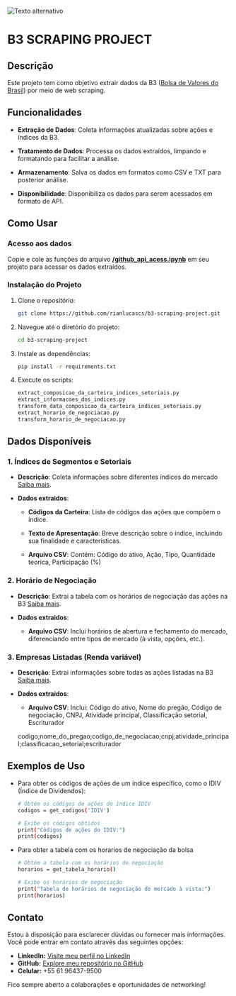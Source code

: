 ![Texto alternativo](https://logodownload.org/wp-content/uploads/2019/08/b3-logo-5.png)

# B3 SCRAPING PROJECT

## Descrição
Este projeto tem como objetivo extrair dados da B3 ([Bolsa de Valores do Brasil](https://www.b3.com.br/pt_br/para-voce)) por meio de web scraping. 

## Funcionalidades

- **Extração de Dados**: Coleta informações atualizadas sobre ações e índices da B3.

- **Tratamento de Dados**: Processa os dados extraídos, limpando e formatando para facilitar a análise.

- **Armazenamento**: Salva os dados em formatos como CSV e TXT para posterior análise.

- **Disponibilidade**: Disponibiliza os dados para serem acessados em formato de API.

## Como Usar

### Acesso aos dados
Copie e cole as funções do arquivo **[/github_api_acess.ipynb](https://github.com/rianlucascs/b3-scraping-project/blob/master/github_api_acess.ipynb)** em seu projeto para acessar os dados extraídos.

### Instalação do Projeto

1. Clone o repositório:
   ```bash
   git clone https://github.com/rianlucascs/b3-scraping-project.git

2. Navegue até o diretório do projeto:
    ```bash
    cd b3-scraping-project

3. Instale as dependências:
    ```bash
    pip install -r requirements.txt

4. Execute os scripts:
    ```bash
    extract_composicao_da_carteira_indices_setoriais.py
    extract_informacoes_dos_indices.py
    transform_data_composicao_da_carteira_indices_setoriais.py
    extract_horario_de_negociacao.py
    transform_horario_de_negociacao.py

## Dados Disponíveis

### 1. Índices de Segmentos e Setoriais
- **Descrição**: Coleta informações sobre diferentes índices do mercado [Saiba mais](https://github.com/rianlucascs/b3-scraping-project/blob/master/scripts/1.%20%C3%8Dndices%20de%20Segmentos%20e%20Setoriais/README.md).

- **Dados extraidos**:
  - **Códigos da Carteira**: Lista de códigos das ações que compõem o índice.

  - **Texto de Apresentação**: Breve descrição sobre o índice, incluindo sua finalidade e características.

  - **Arquivo CSV**: Contém: Código do ativo, Ação, Tipo, Quantidade teorica, Participação (%)

### 2. Horário de Negociação
- **Descrição**: Extrai a tabela com os horários de negociação das ações na B3 [Saiba mais](https://github.com/rianlucascs/b3-scraping-project/blob/master/scripts/2.%20Hor%C3%A1rio%20de%20negocia%C3%A7%C3%A3o/README.md).

- **Dados extraidos**:

  - **Arquivo CSV**: Inclui horários de abertura e fechamento do mercado, diferenciando entre tipos de mercado (à vista, opções, etc.).

### 3. Empresas Listadas (Renda variável)

- **Descrição**: Extrai informações sobre todas as ações listadas na B3 [Saiba mais](https://github.com/rianlucascs/b3-scraping-project/blob/master/scripts/3.%20Empresas%20listadas/README.md).

- **Dados extraidos**:

  - **Arquivo CSV**: Inclui: Código do ativo, Nome do pregão, Código de negociação, CNPJ, Atividade principal, Classificação setorial, Escriturador
  
  codigo;nome_do_pregao;codigo_de_negociacao;cnpj;atividade_principal;classificacao_setorial;escriturador


## Exemplos de Uso

- Para obter os códigos de ações de um índice específico, como o IDIV (Índice de Dividendos):
  
  ```bash
  # Obtém os códigos de ações do índice IDIV
  codigos = get_codigos('IDIV')
  
  # Exibe os códigos obtidos
  print("Códigos de ações do IDIV:")
  print(codigos)

- Para obter a tabela com os horarios de negociação da bolsa

  ```bash
  # Obtém a tabela com os horários de negociação
  horarios = get_tabela_horario()

  # Exibe os horários de negociação
  print("Tabela de horários de negociação do mercado à vista:")
  print(horarios)

## Contato

Estou à disposição para esclarecer dúvidas ou fornecer mais informações. Você pode entrar em contato através das seguintes opções:

- **LinkedIn:** [Visite meu perfil no LinkedIn](www.linkedin.com/in/rian-lucas)
- **GitHub:** [Explore meu repositório no GitHub](https://github.com/rianlucascs)
- **Celular:** +55 61 96437-9500


Fico sempre aberto a colaborações e oportunidades de networking!
